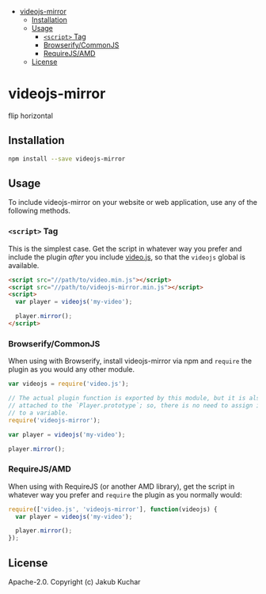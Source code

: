 <!-- START doctoc generated TOC please keep comment here to allow auto update -->
<!-- DON'T EDIT THIS SECTION, INSTEAD RE-RUN doctoc TO UPDATE -->


- [videojs-mirror](#videojs-mirror)
  - [Installation](#installation)
  - [Usage](#usage)
    - [`<script>` Tag](#script-tag)
    - [Browserify/CommonJS](#browserifycommonjs)
    - [RequireJS/AMD](#requirejsamd)
  - [License](#license)

<!-- END doctoc generated TOC please keep comment here to allow auto update -->

# videojs-mirror

flip horizontal

## Installation

```sh
npm install --save videojs-mirror
```

## Usage

To include videojs-mirror on your website or web application, use any of the following methods.

### `<script>` Tag

This is the simplest case. Get the script in whatever way you prefer and include the plugin _after_ you include [video.js][videojs], so that the `videojs` global is available.

```html
<script src="//path/to/video.min.js"></script>
<script src="//path/to/videojs-mirror.min.js"></script>
<script>
  var player = videojs('my-video');

  player.mirror();
</script>
```

### Browserify/CommonJS

When using with Browserify, install videojs-mirror via npm and `require` the plugin as you would any other module.

```js
var videojs = require('video.js');

// The actual plugin function is exported by this module, but it is also
// attached to the `Player.prototype`; so, there is no need to assign it
// to a variable.
require('videojs-mirror');

var player = videojs('my-video');

player.mirror();
```

### RequireJS/AMD

When using with RequireJS (or another AMD library), get the script in whatever way you prefer and `require` the plugin as you normally would:

```js
require(['video.js', 'videojs-mirror'], function(videojs) {
  var player = videojs('my-video');

  player.mirror();
});
```

## License

Apache-2.0. Copyright (c) Jakub Kuchar


[videojs]: http://videojs.com/
